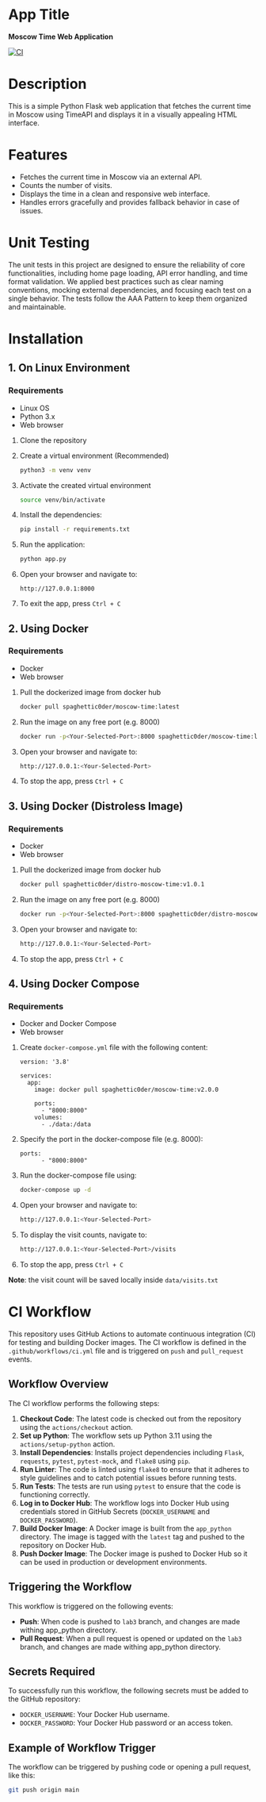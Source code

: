 # App Title

**Moscow Time Web Application**

[![CI](https://github.com/spaghetti-cod3r/devops/actions/workflows/ci.yml/badge.svg?branch=lab3)](https://github.com/spaghetti-cod3r/devops/actions/workflows/ci.yml)

# Description

This is a simple Python Flask web application that fetches the current time in Moscow using TimeAPI and displays it in a visually appealing HTML interface.

# Features

- Fetches the current time in Moscow via an external API.
- Counts the number of visits.
- Displays the time in a clean and responsive web interface.
- Handles errors gracefully and provides fallback behavior in case of issues.

# Unit Testing

The unit tests in this project are designed to ensure the reliability of core functionalities, including home page loading, API error handling, and time format validation. We applied best practices such as clear naming conventions, mocking external dependencies, and focusing each test on a single behavior. The tests follow the AAA Pattern to keep them organized and maintainable.

# Installation

## 1. On Linux Environment

### Requirements

- Linux OS
- Python 3.x
- Web browser

1. Clone the repository
2. Create a virtual environment (Recommended)

   ```bash
   python3 -m venv venv
   ```
3. Activate the created virtual environment

   ```bash
   source venv/bin/activate
   ```
4. Install the dependencies:

   ```bash
   pip install -r requirements.txt
   ```
5. Run the application:

   ```bash
   python app.py
   ```
6. Open your browser and navigate to:

   ```
   http://127.0.0.1:8000
   ```
7. To exit the app, press ``Ctrl + C``

## 2. Using Docker

### Requirements

- Docker
- Web browser

1. Pull the dockerized image from docker hub

   ```bash
   docker pull spaghettic0der/moscow-time:latest
   ```
2. Run the image on any free port (e.g. 8000)

   ```bash
   docker run -p<Your-Selected-Port>:8000 spaghettic0der/moscow-time:latest
   ```
3. Open your browser and navigate to:

   ```bash
   http://127.0.0.1:<Your-Selected-Port>
   ```
4. To stop the app, press ``Ctrl + C``

## 3. Using Docker (Distroless Image)

### Requirements

- Docker
- Web browser

1. Pull the dockerized image from docker hub

   ```bash
   docker pull spaghettic0der/distro-moscow-time:v1.0.1
   ```
2. Run the image on any free port (e.g. 8000)

   ```bash
   docker run -p<Your-Selected-Port>:8000 spaghettic0der/distro-moscow-time:v1.0.1
   ```
3. Open your browser and navigate to:

   ```bash
   http://127.0.0.1:<Your-Selected-Port>
   ```
4. To stop the app, press ``Ctrl + C``

## 4. Using Docker Compose

### Requirements

- Docker and Docker Compose
- Web browser

1. Create `docker-compose.yml` file with the following content:

   ```
   version: '3.8'

   services:
     app:
       image: docker pull spaghettic0der/moscow-time:v2.0.0

       ports:
         - "8000:8000"
       volumes:
         - ./data:/data
   ```
2. Specify the port in the docker-compose file (e.g. 8000):

   ```
   ports:
         - "8000:8000"
   ```
3. Run the docker-compose file using:

   ```bash
   docker-compose up -d
   ```
4. Open your browser and navigate to:

   ```bash
   http://127.0.0.1:<Your-Selected-Port>
   ```
5. To display the visit counts, navigate to:

   ```bash
   http://127.0.0.1:<Your-Selected-Port>/visits
   ```
6. To stop the app, press ``Ctrl + C``

**Note**: the visit count will be saved locally inside `data/visits.txt`

# CI Workflow

This repository uses GitHub Actions to automate continuous integration (CI) for testing and building Docker images. The CI workflow is defined in the `.github/workflows/ci.yml` file and is triggered on `push` and `pull_request` events.

## Workflow Overview

The CI workflow performs the following steps:

1. **Checkout Code**: The latest code is checked out from the repository using the `actions/checkout` action.
2. **Set up Python**: The workflow sets up Python 3.11 using the `actions/setup-python` action.
3. **Install Dependencies**: Installs project dependencies including `Flask`, `requests`, `pytest`, `pytest-mock`, and `flake8` using `pip`.
4. **Run Linter**: The code is linted using `flake8` to ensure that it adheres to style guidelines and to catch potential issues before running tests.
5. **Run Tests**: The tests are run using `pytest` to ensure that the code is functioning correctly.
6. **Log in to Docker Hub**: The workflow logs into Docker Hub using credentials stored in GitHub Secrets (`DOCKER_USERNAME` and `DOCKER_PASSWORD`).
7. **Build Docker Image**: A Docker image is built from the `app_python` directory. The image is tagged with the `latest` tag and pushed to the repository on Docker Hub.
8. **Push Docker Image**: The Docker image is pushed to Docker Hub so it can be used in production or development environments.

## Triggering the Workflow

This workflow is triggered on the following events:

- **Push**: When code is pushed to `lab3` branch, and changes are made withing app_python directory.
- **Pull Request**: When a pull request is opened or updated on the `lab3` branch, and changes are made withing app_python directory.

## Secrets Required

To successfully run this workflow, the following secrets must be added to the GitHub repository:

- `DOCKER_USERNAME`: Your Docker Hub username.
- `DOCKER_PASSWORD`: Your Docker Hub password or an access token.

## Example of Workflow Trigger

The workflow can be triggered by pushing code or opening a pull request, like this:

```bash
git push origin main
```
